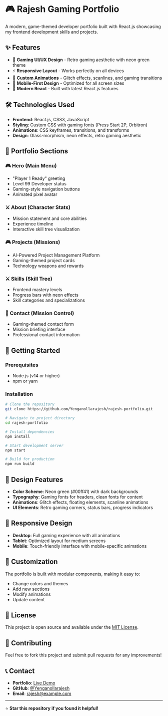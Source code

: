 # 🎮 Rajesh Gaming Portfolio

A modern, game-themed developer portfolio built with React.js showcasing my frontend development skills and projects.

## ✨ Features
- 🎯 **Gaming UI/UX Design** - Retro gaming aesthetic with neon green theme
- ⚡ **Responsive Layout** - Works perfectly on all devices
- 🎨 **Custom Animations** - Glitch effects, scanlines, and gaming transitions
- 📱 **Mobile-First Design** - Optimized for all screen sizes
- 🚀 **Modern React** - Built with latest React.js features

## 🛠️ Technologies Used
- **Frontend**: React.js, CSS3, JavaScript
- **Styling**: Custom CSS with gaming fonts (Press Start 2P, Orbitron)
- **Animations**: CSS keyframes, transitions, and transforms
- **Design**: Glass-morphism, neon effects, retro gaming aesthetic

## 🎯 Portfolio Sections

### 🎮 **Hero (Main Menu)**
- "Player 1 Ready" greeting
- Level 99 Developer status
- Gaming-style navigation buttons
- Animated pixel avatar

### ⚔️ **About (Character Stats)**
- Mission statement and core abilities
- Experience timeline
- Interactive skill tree visualization

### 🎮 **Projects (Missions)**
- AI-Powered Project Management Platform
- Gaming-themed project cards
- Technology weapons and rewards

### ⚔️ **Skills (Skill Tree)**
- Frontend mastery levels
- Progress bars with neon effects
- Skill categories and specializations

### 🚀 **Contact (Mission Control)**
- Gaming-themed contact form
- Mission briefing interface
- Professional contact information

## 🚀 Getting Started

### Prerequisites
- Node.js (v14 or higher)
- npm or yarn

### Installation
```bash
# Clone the repository
git clone https://github.com/Yenganollarajesh/rajesh-portfolio.git

# Navigate to project directory
cd rajesh-portfolio

# Install dependencies
npm install

# Start development server
npm start

# Build for production
npm run build
```

## 🎨 Design Features
- **Color Scheme**: Neon green (#00ff41) with dark backgrounds
- **Typography**: Gaming fonts for headers, clean fonts for content
- **Animations**: Glitch effects, floating elements, scanline animations
- **UI Elements**: Retro gaming corners, status bars, progress indicators

## 📱 Responsive Design
- **Desktop**: Full gaming experience with all animations
- **Tablet**: Optimized layout for medium screens
- **Mobile**: Touch-friendly interface with mobile-specific animations

## 🔧 Customization
The portfolio is built with modular components, making it easy to:
- Change colors and themes
- Add new sections
- Modify animations
- Update content

## 📄 License
This project is open source and available under the [MIT License](LICENSE).

## 🤝 Contributing
Feel free to fork this project and submit pull requests for any improvements!

## 📞 Contact
- **Portfolio**: [Live Demo](your-portfolio-url)
- **GitHub**: [@Yenganollarajesh](https://github.com/Yenganollarajesh)
- **Email**: rajesh@example.com

---

⭐ **Star this repository if you found it helpful!**
